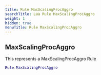 ```yaml
---
title: Rule MaxScalingProcAggro
searchTitle: Lua Rule MaxScalingProcAggro
weight: 1
hidden: true
menuTitle: Rule MaxScalingProcAggro
---
```

## MaxScalingProcAggro

This represents a MaxScalingProcAggro Rule
```lua
Rule.MaxScalingProcAggro
```